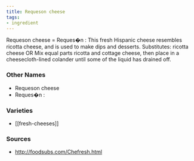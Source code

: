 ```yaml
---
title: Requeson cheese
tags:
- ingredient
---
```

Requeson cheese = Reques�n : This fresh Hispanic cheese resembles ricotta cheese, and is used to make dips and desserts. Substitutes: ricotta cheese OR Mix equal parts ricotta and cottage cheese, then place in a cheesecloth-lined colander until some of the liquid has drained off.

### Other Names

* Requeson cheese
* Reques�n :

### Varieties

* [[fresh-cheeses]]

### Sources
* http://foodsubs.com/Chefresh.html

